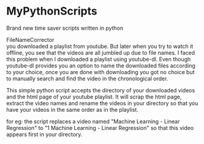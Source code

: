 # MyPythonScripts
Brand new time saver scripts written in python


FileNameCorrector<br>
you downloaded a playlist from youtube. But later when you try to watch it offline, you see that the videos are all jumbled up 
due to file names. I faced this problem when I downloaded a playlist using youtube-dl. Even though youtube-dl provides you an 
option to name the downloaded files according to your choice, once you are done with downloading you got no choice but to manually 
search and find the video in the chronological order.

This simple python script accepts the directory of your downloaded videos and the html page of your youtube playlist.
It will scrap the html page, extract the video names and rename the videos in your directory so that you have your videos in the 
same order as in the playlist.

for eg:
the script replaces a video named "Machine Learning - Linear Regression" to "1 Machine Learning - Linear Regression" so that this 
video appears first in your directory. 
